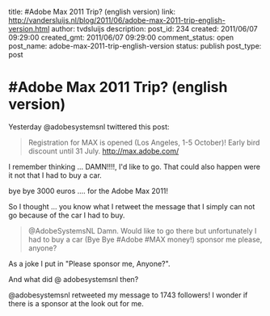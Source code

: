 title: #Adobe Max 2011 Trip? (english version)
link: http://vandersluijs.nl/blog/2011/06/adobe-max-2011-trip-english-version.html
author: tvdsluijs
description: 
post_id: 234
created: 2011/06/07 09:29:00
created_gmt: 2011/06/07 09:29:00
comment_status: open
post_name: adobe-max-2011-trip-english-version
status: publish
post_type: post

# #Adobe Max 2011 Trip? (english version)

Yesterday @adobesystemsnl twittered this post:  


> Registration for MAX is opened (Los Angeles, 1-5 October)! Early bird discount until 31 July. <http://max.adobe.com/>

  
I remember thinking ... DAMN!!!!, I'd like to go. That could also happen were it not that I had to buy a car.  
  
bye bye 3000 euros .... for the Adobe Max 2011!  
  
  
  
So I thought ... you know what I retweet the message that I simply can not go because of the car I had to buy.  


> @AdobeSystemsNL Damn. Would like to go there but unfortunately I had to buy a car (Bye Bye #Adobe #MAX money!) sponsor me please, anyone?

  
As a joke I put in "Please sponsor me, Anyone?".  
  
And what did @ adobesystemsnl then?  
  
@adobesystemsnl retweeted my message to 1743 followers! I wonder if there is a sponsor at the look out for me.